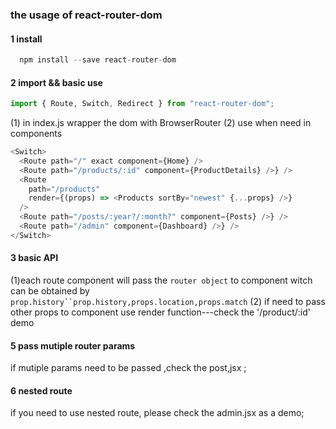 ### the usage of react-router-dom

#### 1 install

```js
  npm install --save react-router-dom
```

#### 2 import && basic use

```js
import { Route, Switch, Redirect } from "react-router-dom";
```

(1) in index.js wrapper the dom with BrowserRouter
(2) use when need in components

```js
<Switch>
  <Route path="/" exact component={Home} />
  <Route path="/products/:id" component={ProductDetails} />} />
  <Route
    path="/products"
    render={(props) => <Products sortBy="newest" {...props} />}
  />
  <Route path="/posts/:year?/:month?" component={Posts} />} />
  <Route path="/admin" component={Dashboard} />} />
</Switch>
```

#### 3 basic API

(1)each route component will pass the `router object` to component witch can be obtained by ` prop.history``prop.history,props.location,props.match `
(2) if need to pass other props to component
use render function---check the '/product/:id' demo

#### 5 pass mutiple router params

if mutiple params need to be passed ,check the post,jsx ;

#### 6 nested route

if you need to use nested route, please check the admin.jsx as a demo;

